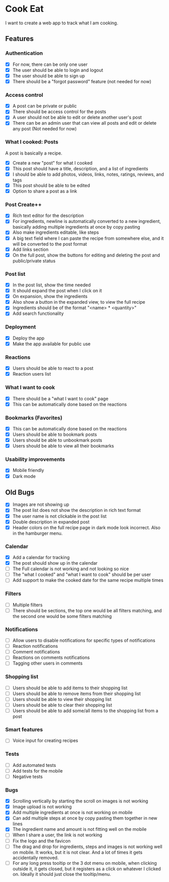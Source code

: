 # Cook Eat

I want to create a web app to track what I am cooking.

## Features

### Authentication

- [x] For now, there can be only one user
- [x] The user should be able to login and logout
- [x] The user should be able to sign up
- [x] There should be a "forgot password" feature (not needed for now)

### Access control

- [x] A post can be private or public
- [x] There should be access control for the posts
- [x] A user should not be able to edit or delete another user's post
- [x] There can be an admin user that can view all posts and edit or delete any post (Not needed for now)

### What I cooked: Posts

A post is basically a recipe.

- [x] Create a new "post" for what I cooked
- [x] This post should have a title, description, and a list of ingredients
- [x] I should be able to add photos, videos, links, notes, ratings, reviews, and tags
- [x] This post should be able to be edited
- [x] Option to share a post as a link

### Post Create++

- [x] Rich text editor for the description
- [x] For ingredients, newline is automatically converted to a new ingredient, basically adding multiple ingredients at once by copy pasting
- [x] Also make ingredients editable, like steps
- [x] A big text field where I can paste the recipe from somewhere else, and it will be converted to the post format
- [x] Add links section
- [x] On the full post, show the buttons for editing and deleting the post and public/private status

### Post list

- [x] In the post list, show the time needed
- [x] It should expand the post when I click on it
- [x] On expansion, show the ingredients
- [x] Also show a button in the expanded view, to view the full recipe
- [x] Ingredients should be of the format "\<name> * \<quantity>"
- [x] Add search functionality

### Deployment

- [x] Deploy the app
- [x] Make the app available for public use

### Reactions

- [x] Users should be able to react to a post
- [x] Reaction users list

### What I want to cook

- [x] There should be a "what I want to cook" page
- [x] This can be automatically done based on the reactions

### Bookmarks (Favorites)

- [x] This can be automatically done based on the reactions
- [x] Users should be able to bookmark posts
- [x] Users should be able to unbookmark posts
- [x] Users should be able to view all their bookmarks

### Usability improvements

- [x] Mobile friendly
- [x] Dark mode

## Old Bugs

- [x] Images are not showing up
- [x] The post list does not show the description in rich text format
- [x] The user name is not clickable in the post list
- [x] Double description in expanded post
- [x] Header colors on the full recipe page in dark mode look incorrect. Also in the hamburger menu.

### Calendar

- [x] Add a calendar for tracking
- [x] The post should show up in the calendar
- [ ] The Full calendar is not working and not looking so nice
- [ ] The "what I cooked" and "what I want to cook" should be per user
- [ ] Add support to make the cooked date for the same recipe multiple times

### Filters

- [ ] Multiple filters
- [ ] There should be sections, the top one would be all filters matching, and the second one would be some filters matching

### Notifications

- [ ] Allow users to disable notifications for specific types of notifications
- [ ] Reaction notifications
- [ ] Comment notifications
- [ ] Reactions on comments notifications
- [ ] Tagging other users in comments

### Shopping list

- [ ] Users should be able to add items to their shopping list
- [ ] Users should be able to remove items from their shopping list
- [ ] Users should be able to view their shopping list
- [ ] Users should be able to clear their shopping list
- [ ] Users should be able to add some/all items to the shopping list from a post

### Smart features

- [ ] Voice input for creating recipes

### Tests

- [ ] Add automated tests
- [ ] Add tests for the mobile
- [ ] Negative tests

### Bugs

- [x] Scrolling vertically by starting the scroll on images is not working
- [x] Image upload is not working
- [x] Add multiple ingredients at once is not working on mobile
- [x] Can add multiple steps at once by copy pasting them together in new lines
- [x] The ingredient name and amount is not fitting well on the mobile
- [ ] When I share a user, the link is not working
- [ ] Fix the logo and the favicon
- [ ] The drag and drop for ingredients, steps and images is not working well on mobile. It works, but it is not clear. And a lot of times it gets accidentally removed.
- [ ] For any long press tooltip or the 3 dot menu on mobile, when clicking outside it, it gets closed, but it registers as a click on whatever I clicked on. Ideally it should just close the tooltip/menu.
